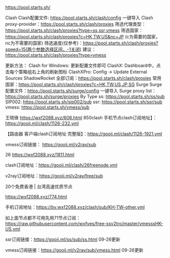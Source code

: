 https://pool.starts.sh/

Clash
Clash配置文件: https://pool.starts.sh/clash/config 一键导入
Clash proxy-provider：https://pool.starts.sh/clash/proxies
筛选代理类型：https://pool.starts.sh/clash/proxies?type=ss,ssr,vmess
筛选国家：https://pool.starts.sh/clash/proxies?c=HK,TW,US&nc=JP (c为需要的国家，nc为不需要的国家)
筛选速度(仅参考)：https://pool.starts.sh/clash/proxies?speed=15(两个参数选择区间，-1关闭)
建议： https://pool.starts.sh/clash/proxies?type=vmess

更新方法：
Clash for Windows: 更新配置文件即可
ClashX: Dashboard中，点击每个策略组右上角的刷新图标
ClashXPro: Config → Update External Sources
ShadowRocket
全部订阅：https://pool.starts.sh/clash/proxies
常用国家：https://pool.starts.sh/clash/proxies?c=HK,TW,US,JP,SG
Surge
Surge配置文件：https://pool.starts.sh/surge/config 一键导入
Surge proxy list：https://pool.starts.sh/surge/proxies
By Type
ss: https://pool.starts.sh/ss/sub
SIP002: https://pool.starts.sh/sip002/sub
ssr: https://pool.starts.sh/ssr/sub
vmess: https://pool.starts.sh/vmess/sub


王晓锋
https://wxf2088.xyz/606.html
850clash
手机节点clash订阅地址】：https://gooii.ml/clash/1126-232.yml

【路由器 客户端clash订阅地址 完整版】：https://gooii.ml/clash/1126-1921.yml


vmess订阅链接：
https://gooii.ml/v2ray/sub

26
https://wxf2088.xyz/1811.html

clash订阅地址：https://gooii.ml/clash/26freenode.yml

v2ray订阅地址：https://gooii.ml/v2ray/free/sub

20个免费香港 | 台湾高速优质节点

https://wxf2088.xyz/774.html

手机订阅地址：https://by.wxf2088.xyz/clash/sub/KH-TW-other.yml

如上面节点都不可用先用71节点订阅：https://raw.githubusercontent.com/wxfyes/free-ssv2tro/master/vmesssHK-US.yml

ssr订阅链接：https://gooii.ml/ss/sub/ss.html   09-26更新

vmess订阅链接：https://gooii.ml/v2ray/sub/vmess.html  09-26更新



